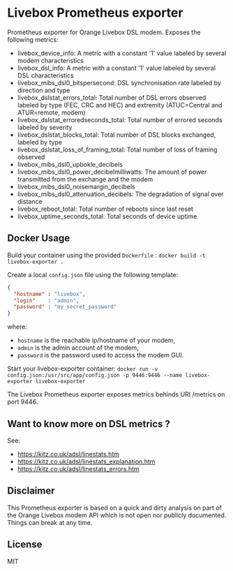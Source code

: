 Livebox Prometheus exporter
==============
Prometheus exporter for Orange Livebox DSL modem. Exposes the following metrics:

* livebox_device_info: A metric with a constant '1' value labeled by several modem characteristics
* livebox_dsl_info: A metric with a constant '1' value labeled by several DSL characteristics
* livebox_mibs_dsl0_bitspersecond: DSL synchronisation rate labeled by direction and type
* livebox_dslstat_errors_total: Total number of DSL errors observed labeled by type (FEC, CRC and HEC) and extremity (ATUC=Central and ATUR=remote, modem)
* livebox_dslstat_erroredseconds_total: Total number of errored seconds labeled by severity
* livebox_dslstat_blocks_total: Total number of DSL blocks exchanged, labeled by type
* livebox_dslstat_loss_of_framing_total: Total number of loss of framing observed
* livebox_mibs_dsl0_upbokle_decibels
* livebox_mibs_dsl0_power_decibelmilliwatts: The amount of power transmitted from the exchange and the modem
* livebox_mibs_dsl0_noisemargin_decibels
* livebox_mibs_dsl0_attenuation_decibels: The degradation of signal over distance
* livebox_reboot_total: Total number of reboots since last reset
* livebox_uptime_seconds_total: Total seconds of device uptime

Docker Usage
------
Build your container using the provided `Dockerfile` : `docker build -t livebox-exporter .`

Create a local `config.json` file using the following template:
```json
{
  "hostname" : "livebox",
  "login"    : "admin",
  "password" : "my_secret_password"
}
```

where:

* `hostname` is the reachable ip/hostname of your modem,
* `admin` is the admin account of the modem,
* `password` is the password used to access the modem GUI.


Start your livebox-exporter container:
`docker run -v config.json:/usr/src/app/config.json -p 9446:9446 --name livebox-exporter livebox-exporter`

The Livebox Prometheus exporter exposes metrics behinds URI /metrics on port 9446.

Want to know more on DSL metrics ?
--------
See:

* https://kitz.co.uk/adsl/linestats.htm
* https://kitz.co.uk/adsl/linestats_explanation.htm
* https://kitz.co.uk/adsl/linestats_errors.htm

Disclaimer
-------
This Prometheus exporter is based on a quick and dirty analysis on part of the Orange Livebox modem API which is not open nor publicly documented. Things can break at any time.

License
-------
MIT